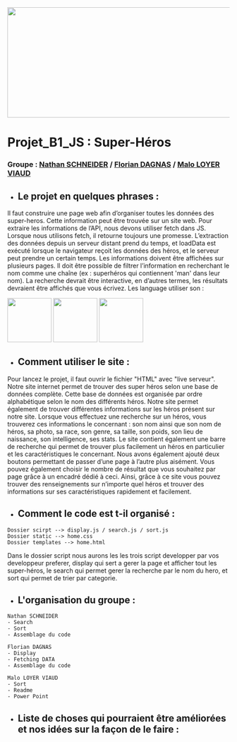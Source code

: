 <img src="https://ae01.alicdn.com/kf/He2ac02cc138b4c8a9499da1aa5a38b40v/7x5FT-Super-h-ros-groupe-Avengers-famille-personnalis-Photo-Studio-toile-de-fond-banni-re-vinyle.jpg_Q90.jpg_.webp" width="1050" height="250" name="Java Script">


# Projet_B1_JS : Super-Héros


### Groupe : [Nathan SCHNEIDER](https://github.com/NatSch45) / [Florian DAGNAS](https://github.com/Flodagnas) / [Malo LOYER VIAUD](https://github.com/Amol44)


- ## **Le projet en quelques phrases :**
Il faut construire une page web afin d’organiser toutes les données des super-heros. Cette information peut être trouvée sur un site web.
Pour extraire les informations de l’API, nous devons utiliser fetch dans JS. Lorsque nous utilisons fetch, il retourne toujours une promesse.
L’extraction des données depuis un serveur distant prend du temps, et loadData est exécuté lorsque le navigateur reçoit les données des héros, et le serveur peut prendre un certain temps.
Les informations doivent être affichées sur plusieurs pages.
Il doit être possible de filtrer l’information en recherchant le nom comme une chaîne (ex : superhéros qui contiennent 'man' dans leur nom).
La recherche devrait être interactive, en d’autres termes, les résultats devraient être affichés que vous écrivez.
Les language utiliser son :


<span>
  <img src="https://cdn.iconscout.com/icon/free/png-256/javascript-2752148-2284965.png" width="100" height="100" name="Java Script">
  <img src="https://cdn2.iconfinder.com/data/icons/social-icon-3/512/social_style_3_html5-512.png" width="100" height="100" name="HTML5">
  <img src="https://cdn.pixabay.com/photo/2017/08/05/11/16/logo-2582747_960_720.png" width="100" height="100" name="CSS3">
</span>


- ## **Comment utiliser le site :**
Pour lancez le projet, il faut ouvrir le fichier "HTML" avec "live serveur".
Notre site internet permet de trouver des super héros selon une base de données complète. Cette base de données est organisée par ordre alphabétique selon le nom des différents héros. Notre site permet également de trouver différentes informations sur les héros présent sur notre site. Lorsque vous effectuez une recherche sur un héros, vous trouverez ces informations le concernant : son nom ainsi que son nom de héros, sa photo, sa race, son genre, sa taille, son poids, son lieu de naissance, son intelligence, ses stats. Le site contient également une barre de recherche qui permet de trouver plus facilement un héros en particulier et les caractéristiques le concernant. Nous avons également ajouté deux boutons permettant de passer d’une page à l’autre plus aisément. Vous pouvez également choisir le nombre de résultat que vous souhaitez par page grâce à un encadré dédié à ceci. Ainsi, grâce à ce site vous pouvez trouver des renseignements sur n’importe quel héros et trouver des informations sur ses caractéristiques rapidement et facilement.


- ## **Comment le code est t-il organisé :**
```
Dossier scirpt --> display.js / search.js / sort.js
Dossier static --> home.css
Dossier templates --> home.html
```
Dans le dossier script nous aurons les les trois script developper par vos developpeur preferer, display qui sert a gerer la page et afficher tout les super-héros, le search qui permet gerer la recherche par le nom du hero, et sort qui permet de trier par categorie.


- ## **L'organisation du groupe :**
```
Nathan SCHNEIDER
- Search
- Sort
- Assemblage du code
```
```
Florian DAGNAS
- Display
- Fetching DATA
- Assemblage du code
```
```
Malo LOYER VIAUD
- Sort
- Readme
- Power Point
```


- ##  **Liste de choses qui pourraient être améliorées et nos idées sur la façon de le faire :**
